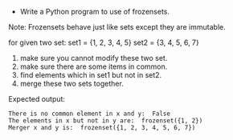 * Write a Python program to use of frozensets.

Note: Frozensets behave just like sets except they are immutable.

for given two set:
set1 = {1, 2, 3, 4, 5}
set2 = {3, 4, 5, 6, 7}

1. make sure you cannot modify these two set.
2. make sure there are some items in common.
3. find elements which in set1 but not in set2.
4. merge these two sets together.

Expected output:

```
There is no common element in x and y:  False
The elements in x but not in y are:  frozenset({1, 2})
Merger x and y is:  frozenset({1, 2, 3, 4, 5, 6, 7})
```